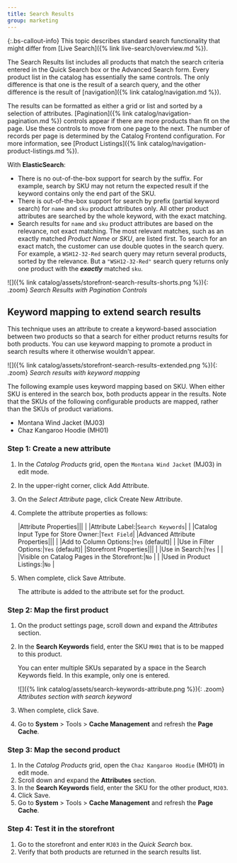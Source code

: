 ```yaml
---
title: Search Results
group: marketing
---
```


{:.bs-callout-info}
This topic describes standard search functionality that might differ from [Live Search]({% link live-search/overview.md %}).

The Search Results list includes all products that match the search criteria entered in the Quick Search box or the Advanced Search form. Every product list in the catalog has essentially the same controls. The only difference is that one is the result of a search query, and the other difference is the result of [navigation]({% link catalog/navigation.md %}).

The results can be formatted as either a grid or list and sorted by a selection of attributes. [Pagination]({% link catalog/navigation-pagination.md %}) controls appear if there are more products than fit on the page. Use these controls to move from one page to the next. The number of records per page is determined by the Catalog Frontend configuration. For more information, see [Product Listings]({% link catalog/navigation-product-listings.md %}).

With **ElasticSearch**:

- There is no out-of-the-box support for search by the suffix. For example, search by SKU may not return the expected result if the keyword contains only the end part of the SKU.
- There is out-of-the-box support for search by prefix (partial keyword search) for `name` and `sku` product attributes only. All other product attributes are searched by the whole keyword, with the exact matching.
- Search results for `name` and `sku` product attributes are based on the relevance, not exact matching. The most relevant matches, such as an exactly matched _Product Name_ or _SKU_, are listed first. To search for an exact match, the customer can use double quotes in the search query. For example, a `WSH12-32-Red` search query may return several products, sorted by the relevance. But a `"WSH12-32-Red"` search query returns only one product with the **_exactly_** matched `sku`.

![]({% link catalog/assets/storefront-search-results-shorts.png %}){: .zoom}
_Search Results with Pagination Controls_

## Keyword mapping to extend search results

This technique uses an attribute to create a keyword-based association between two products so that a search for either product returns results for both products. You can use keyword mapping to promote a product in search results where it otherwise wouldn't appear.

![]({% link catalog/assets/storefront-search-results-extended.png %}){: .zoom}
_Search results with keyword mapping_

The following example uses keyword mapping based on SKU. When either SKU is entered in the search box, both products appear in the results. Note that the SKUs of the following configurable products are mapped, rather than the SKUs of product variations.

- Montana Wind Jacket (MJ03)
- Chaz Kangaroo Hoodie (MH01)

### Step 1: Create a new attribute

1. In the _Catalog Products_ grid, open the `Montana Wind Jacket` (MJ03) in edit mode.
1. In the upper-right corner, click <scan class="btn">Add Attribute</scan>.
1. On the _Select Attribute_ page, click <scan class="btn">Create New Attribute</scan>.
1. Complete the attribute properties as follows:

    |Attribute Properties|||
    | |Attribute Label:|`Search Keywords`|
    | |Catalog Input Type for Store Owner:|`Text Field`|
    |Advanced Attribute Properties|||
    | |Add to Column Options:|`Yes` (default)|
    | |Use in Filter Options:|`Yes` (default)|
    |Storefront Properties|||
    | |Use in Search:|`Yes` |
    | |Visible on Catalog Pages in the Storefront:|`No` |
    | |Used in Product Listings:|`No` |

1. When complete, click <scan class="btn">Save Attribute</scan>.

    The attribute is added to the attribute set for the product.

### Step 2: Map the first product

1. On the product settings page, scroll down and expand the _Attributes_ section.
1. In the **Search Keywords** field, enter the SKU `MH01` that is to be mapped to this product.

   You can enter multiple SKUs separated by a space in the Search Keywords field. In this example, only one is entered.

   ![]({% link catalog/assets/search-keywords-attribute.png %}){: .zoom}
   _Attributes section with search keyword_

1. When complete, click <scan class="btn">Save</scan>.
1. Go to **System** > Tools > **Cache Management** and refresh the **Page Cache**.

### Step 3: Map the second product

1. In the _Catalog Products_ grid, open the `Chaz Kangaroo Hoodie` (MH01) in edit mode.
1. Scroll down and expand the **Attributes** section.
1. In the **Search Keywords** field, enter the SKU for the other product, `MJ03`.
1. Click <scan class="btn">Save</scan>.
1. Go to **System** > Tools > **Cache Management** and refresh the **Page Cache**.

### Step 4: Test it in the storefront

1. Go to the storefront and enter `MJ03` in the _Quick Search_ box.
1. Verify that both products are returned in the search results list.
